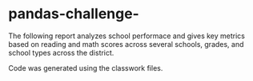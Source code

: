 # pandas-challenge-

The following report analyzes school performace and gives key metrics based on reading and math scores across several schools, grades, and school types across the district.

Code was generated using the classwork files. 
